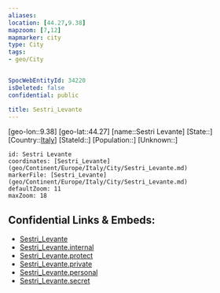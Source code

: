 ```yaml
---
aliases: 
location: [44.27,9.38]
mapzoom: [7,12] 
mapmarker: city 
type: City
tags:
- geo/City


SpocWebEntityId: 34220
isDeleted: false
confidential: public

title: Sestri_Levante
---
```

[geo-lon::9.38]
[geo-lat::44.27]
[name::Sestri Levante]
[State::]
[Country::[Italy](geo/Continent/Europe/Italy.md)]
[StateId::]
[Population::]
[Unknown::]


```leaflet
id: Sestri Levante
coordinates: [Sestri_Levante](geo/Continent/Europe/Italy/City/Sestri_Levante.md)
markerFile: [Sestri_Levante](geo/Continent/Europe/Italy/City/Sestri_Levante.md)
defaultZoom: 11 
maxZoom: 18
```


## Confidential Links & Embeds: 
- [Sestri_Levante](../../../../../../_public/geo/Continent/Europe/Italy/City/Sestri_Levante.md) 
- [Sestri_Levante.internal](../../../../../../_internal/geo/Continent/Europe/Italy/City/Sestri_Levante.internal.md) 
- [Sestri_Levante.protect](../../../../../../_protect/geo/Continent/Europe/Italy/City/Sestri_Levante.protect.md) 
- [Sestri_Levante.private](../../../../../../_private/geo/Continent/Europe/Italy/City/Sestri_Levante.private.md) 
- [Sestri_Levante.personal](../../../../../../_personal/geo/Continent/Europe/Italy/City/Sestri_Levante.personal.md) 
- [Sestri_Levante.secret](../../../../../../_secret/geo/Continent/Europe/Italy/City/Sestri_Levante.secret.md) 
